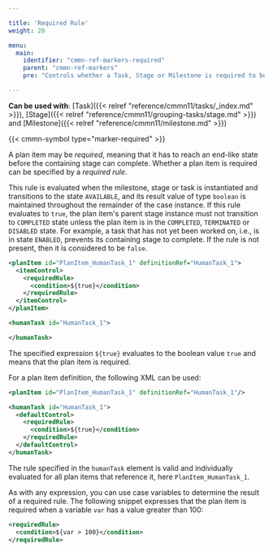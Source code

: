```yaml
---

title: 'Required Rule'
weight: 20

menu:
  main:
    identifier: "cmmn-ref-markers-required"
    parent: "cmmn-ref-markers"
    pre: "Controls whether a Task, Stage or Milestone is required to be performed."

---
```


**Can be used with**: [Task]({{< relref "reference/cmmn11/tasks/_index.md" >}}), [Stage]({{< relref "reference/cmmn11/grouping-tasks/stage.md" >}}) and [Milestone]({{< relref "reference/cmmn11/milestone.md" >}})

{{< cmmn-symbol type="marker-required" >}}

A plan item may be *required*, meaning that it has to reach an end-like state before the containing stage can complete. Whether a plan item is required can be specified by a *required rule*.

This rule is evaluated when the milestone, stage or task is instantiated and transitions to the state `AVAILABLE`, and its result value of type `boolean` is maintained throughout the remainder of the case instance. If this rule evaluates to `true`, the plan item's parent stage instance must not transition to `COMPLETED` state unless the plan item is in the `COMPLETED`, `TERMINATED` or `DISABLED` state. For example, a task that has not yet been worked on, i.e., is in state `ENABLED`, prevents its containing stage to complete. If the rule is not present, then it is considered to be `false`.

```xml
<planItem id="PlanItem_HumanTask_1" definitionRef="HumanTask_1">
  <itemControl>
    <requiredRule>
      <condition>${true}</condition>
    </requiredRule>
  </itemControl>
</planItem>

<humanTask id="HumanTask_1">

</humanTask>
```

The specified expression `${true}` evaluates to the boolean value `true` and means that the plan item is required.

For a plan item definition, the following XML can be used:

```xml
<planItem id="PlanItem_HumanTask_1" definitionRef="HumanTask_1"/>

<humanTask id="HumanTask_1">
  <defaultControl>
    <requiredRule>
      <condition>${true}</condition>
    </requiredRule>
  </defaultControl>
</humanTask>
```

The rule specified in the `humanTask` element is valid and individually evaluated for all plan items that reference it, here `PlanItem_HumanTask_1`.

As with any expression, you can use case variables to determine the result of a required rule. The following snippet expresses that the plan item is required when a variable `var` has a value greater than 100:

```xml
<requiredRule>
  <condition>${var > 100}</condition>
</requiredRule>
```
